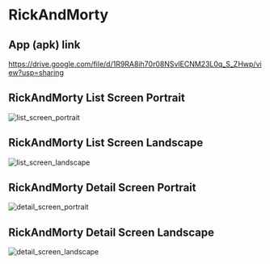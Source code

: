 # RickAndMorty

App (apk) link
--------------
https://drive.google.com/file/d/1R9RA8ih70r08NSvlECNM23L0q_S_ZHwp/view?usp=sharing

RickAndMorty List Screen Portrait
-------------------------------
![list_screen_portrait](https://github.com/user-attachments/assets/c8c80ab5-386b-475d-80c1-613dbee3eb9d)


RickAndMorty List Screen Landscape
-------------------------------
![list_screen_landscape](https://github.com/user-attachments/assets/838a7ad4-8ae9-4001-92b7-655d49b67f16)


RickAndMorty Detail Screen Portrait
---------------------------------
![detail_screen_portrait](https://github.com/user-attachments/assets/db3c9512-e135-4052-a19d-a6657de210e3)


RickAndMorty Detail Screen Landscape
---------------------------------
![detail_screen_landscape](https://github.com/user-attachments/assets/f7e35071-405b-4a77-a23e-80c4873715a8)
